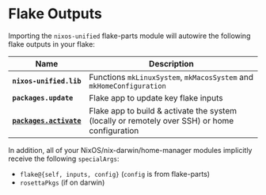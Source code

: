 # Flake Outputs

Importing the `nixos-unified` flake-parts module will autowire the following flake outputs in your flake:

| Name                                   | Description                                                                                   |
| -------------------------------------- | --------------------------------------------------------------------------------------------- |
| **`nixos-unified.lib`**                | Functions `mkLinuxSystem`, `mkMacosSystem` and `mkHomeConfiguration`                          |
| **`packages.update`**                  | Flake app to update key flake inputs                                                          |
| [**`packages.activate`**](activate.md) | Flake app to build & activate the system (locally or remotely over SSH) or home configuration |

In addition, all of your NixOS/nix-darwin/home-manager modules implicitly receive the following `specialArgs`:

- `flake@{self, inputs, config}` (`config` is from flake-parts)
- `rosettaPkgs` (if on darwin)
